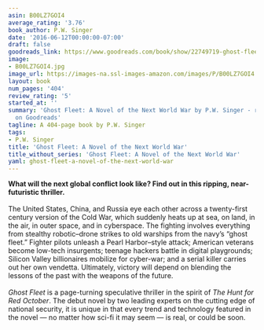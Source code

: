 ```yaml
---
asin: B00LZ7GOI4
average_rating: '3.76'
book_author: P.W. Singer
date: '2016-06-12T00:00:00-07:00'
draft: false
goodreads_link: https://www.goodreads.com/book/show/22749719-ghost-fleet
image:
- B00LZ7GOI4.jpg
image_url: https://images-na.ssl-images-amazon.com/images/P/B00LZ7GOI4.01._SCLZZZZZZZ.jpg
layout: book
num_pages: '404'
review_rating: '5'
started_at: ''
summary: 'Ghost Fleet: A Novel of the Next World War by P.W. Singer - rated 3.76/5
  on Goodreads'
tagline: A 404-page book by P.W. Singer
tags:
- P.W. Singer
title: 'Ghost Fleet: A Novel of the Next World War'
title_without_series: 'Ghost Fleet: A Novel of the Next World War'
yaml: ghost-fleet-a-novel-of-the-next-world-war
---
```


<b>What will the next global conflict look like? Find out in this ripping, near-futuristic thriller.</b><br /><br /> The United States, China, and Russia eye each other across a twenty-first century version of the Cold War, which suddenly heats up at sea, on land, in the air, in outer space, and in cyberspace. The fighting involves everything from stealthy robotic–drone strikes to old warships from the navy’s “ghost fleet.” Fighter pilots unleash a Pearl Harbor–style attack; American veterans become low-tech insurgents; teenage hackers battle in digital playgrounds; Silicon Valley billionaires mobilize for cyber-war; and a serial killer carries out her own vendetta. Ultimately, victory will depend on blending the lessons of the past with the weapons of the future.<br /><br /><i>Ghost Fleet</i> is a page-turning speculative thriller in the spirit of <i>The Hunt for Red October</i>. The debut novel by two leading experts on the cutting edge of national security, it is unique in that every trend and technology featured in the novel — no matter how sci-fi it may seem — is real, or could be soon.<br /> <br /><br />